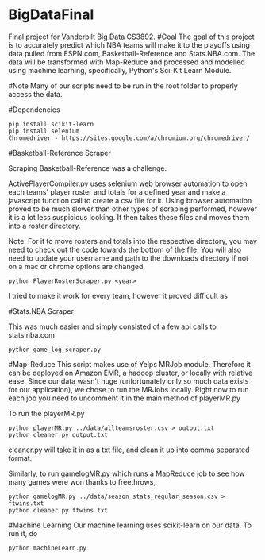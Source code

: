 # BigDataFinal
Final project for Vanderbilt Big Data CS3892. 
#Goal
The goal of this project is to accurately predict which NBA teams will make it to the playoffs using data pulled from ESPN.com, Basketball-Reference and Stats.NBA.com.
The data will be transformed with Map-Reduce and processed and modelled using machine learning, specifically, Python's Sci-Kit Learn Module.

#Note
Many of our scripts need to be run in the root folder to properly access the data.

#Dependencies

```
pip install scikit-learn
pip install selenium
Chromedriver - https://sites.google.com/a/chromium.org/chromedriver/
```

#Basketball-Reference Scraper

Scraping Basketball-Reference was a challenge.

ActivePlayerCompiler.py uses selenium web browser automation to open each teams' player roster and totals for a defined year and make a javascript function call to create a csv file for it. Using browser automation proved to be much slower than other types of scraping performed, however it is a lot less suspicious looking. It then takes these files and moves them into a roster directory. 

Note: For it to move rosters and totals into the respective directory, you may need to check out the code towards the bottom of the file. You will also need to update your username and path to the downloads directory if not on a mac or chrome options are changed.

```
python PlayerRosterScraper.py <year>
```
I tried to make it work for every team, however it proved difficult as 

#Stats.NBA Scraper

This was much easier and simply consisted of a few api calls to stats.nba.com
```
python game_log_scraper.py
```

#Map-Reduce
This script makes use of Yelps MRJob module. Therefore it can be deployed on Amazon EMR, a hadoop cluster, or locally with relative ease. Since our data wasn't huge (unfortunately only so much data exists for our application), we chose to run the MRJobs locally. Right now to run each job you need to uncomment it in the main method of playerMR.py

To run the playerMR.py
```
python playerMR.py ../data/allteamsroster.csv > output.txt
python cleaner.py output.txt
```
cleaner.py will take it in as a txt file, and clean it up into comma separated format.

Similarly, to run gamelogMR.py which runs a MapReduce job to see how many games were won thanks to freethrows,

```
python gamelogMR.py ../data/season_stats_regular_season.csv > ftwins.txt
python cleaner.py ftwins.txt
``` 

#Machine Learning
Our machine learning uses scikit-learn on our data. To run it, do
```
python machineLearn.py
```


